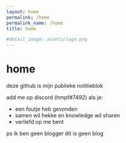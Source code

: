```yaml
---
layout: home
permalink: /home
permalink_name: /home
title: home

#detail_image: assets/logo.png
---
```

# home 

deze github is mijn publieke notitieblok

add me op discord (hmpf#7492) als je:
- een foutje heb gevonden
- samen wil hekke en knowledge wil sharen
- verliefd op me bent

ps ik ben geen blogger dit is geen blog 
